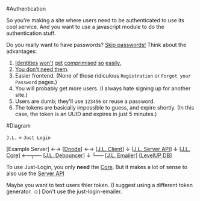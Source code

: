 #Authentication

So you're making a site where users need to be authenticated to use its cool service. And you want to use a javascript module to do the authentication stuff.

Do you really want to have passwords? [Skip passwords!](https://medium.com/@ninjudd/lets-boycott-passwords-680d97eddb01) Think about the advantages:

1. [Identities](http://blog.moertel.com/posts/2006-12-15-never-store-passwords-in-a-database.html) [won't](http://heartbleed.com/) [get](https://en.wikipedia.org/wiki/SQL_injection#Examples) [comprimised](http://readwrite.com/2009/12/16/rockyou_hacker_30_of_sites_store_plain_text_passwords) [so](http://www.net-security.org/secworld.php?id=8612) [easily.](http://en.blog.wordpress.com/2014/09/12/gmail-password-leak-update/)
2. [You don't need them](https://medium.com/@ninjudd/passwords-are-obsolete-9ed56d483eb).
3. Easier frontend. (None of those ridiculous `Registration` or `Forgot your Password` pages.)
4. You will probably get more users. (I always hate signing up for another site.)
5. Users are dumb; they'll use `123456` or reuse a password.
6. The tokens are basically impossible to guess, and expire shortly. (In this case, the token is an UUID and expires in just 5 minutes.)

#Diagram

`J.L.` = `Just Login`

[Example Server] ←→ [[Dnode][dnode]] ←→ [[J.L. Client][clnt]]
       ↓
[[J.L. Server API][sapi]]
       ↓
[[J.L. Core][core]] ←─┬── [[J.L. Debouncer][dbnc]]
       ↓              └── [[J.L. Emailer][emlr]]
[[LevelUP DB][level]]  



To use Just-Login, you only **need** the [Core][core]. But it makes a lot of sense to also use the [Server API][sapi]

Maybe you want to text users thier token. (I suggest using a different token generator. ☺) Don't use the just-login-emailer.


[core]: https://github.com/coding-in-the-wild/just-login-core
[dbnc]: https://github.com/coding-in-the-wild/just-login-debouncer
[sapi]: https://github.com/coding-in-the-wild/just-login-server-api
[clnt]: https://github.com/coding-in-the-wild/just-login-client
[emlr]: https://github.com/coding-in-the-wild/just-login-emailer
[dnode]: https://github.com/substack/dnode
[level]: https://github.com/rvagg/node-levelup
